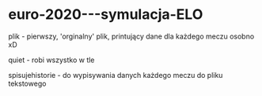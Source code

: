 # euro-2020---symulacja-ELO

plik - pierwszy, 'orginalny' plik, printujący dane dla każdego meczu osobno xD

quiet - robi wszystko w tle

spisujehistorie - do wypisywania danych każdego meczu do pliku tekstowego
